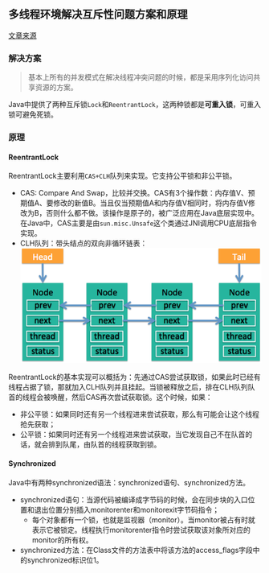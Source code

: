 ## 多线程环境解决互斥性问题方案和原理    
[文章来源](https://tech.meituan.com/distributed-system-mutually-exclusive-idempotence-cerberus-gtis.html)    
### 解决方案    
> 基本上所有的并发模式在解决线程冲突问题的时候，都是采用序列化访问共享资源的方案。    

Java中提供了两种互斥锁`Lock`和`ReentrantLock`，这两种锁都是**可重入锁**，可重入锁可避免死锁。    
### 原理
#### ReentrantLock    
ReentrantLock主要利用`CAS+CLH`队列来实现。它支持公平锁和非公平锁。    
+ CAS: Compare And Swap，比较并交换。CAS有3个操作数：内存值V、预期值A、要修改的新值B。当且仅当预期值A和内存值V相同时，将内存值V修改为B，否则什么都不做。该操作是原子的，被广泛应用在Java底层实现中。在Java中，CAS主要是由`sun.misc.Unsafe`这个类通过JNI调用CPU底层指令实现。    
+ CLH队列：带头结点的双向非循环链表：    
![](https://github.com/huhuics/Accumulate/blob/master/image/CLH%E9%98%9F%E5%88%97.png?raw=true)    

ReentrantLock的基本实现可以概括为：先通过CAS尝试获取锁，如果此时已经有线程占据了锁，那就加入CLH队列并且挂起。当锁被释放之后，排在CLH队列队首的线程会被唤醒，然后CAS再次尝试获取锁。这个时候，如果：    
+ 非公平锁：如果同时还有另一个线程进来尝试获取，那么有可能会让这个线程抢先获取；    
+ 公平锁：如果同时还有另一个线程进来尝试获取，当它发现自己不在队首的话，就会排到队尾，由队首的线程获取到锁。    

#### Synchronized    
Java中有两种synchronized语法：synchronized语句、synchronized方法。    
+ synchronized语句：当源代码被编译成字节码的时候，会在同步块的入口位置和退出位置分别插入monitorenter和monitorexit字节码指令；    
    - 每个对象都有一个锁，也就是监视器（monitor）。当monitor被占有时就表示它被锁定。线程执行monitorenter指令时尝试获取该对象所对应的monitor的所有权。    
+ synchronized方法：在Class文件的方法表中将该方法的access_flags字段中的synchronized标识位1。






